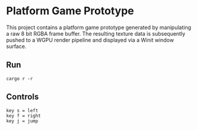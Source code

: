 # Platform Game Prototype

This project contains a platform game prototype generated by manipulating a raw 8 bit RGBA frame buffer. The resulting texture data is subsequently pushed to a WGPU render pipeline and displayed via a Winit window surface.

## Run

`cargo r -r`

## Controls

```
key s = left
key f = right
key j = jump
```
